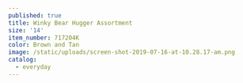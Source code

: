 ```yaml
---
published: true
title: Winky Bear Hugger Assortment
size: '14'
item_number: 717204K
color: Brown and Tan
image: /static/uploads/screen-shot-2019-07-16-at-10.28.17-am.png
catalog:
  - everyday
---
```



